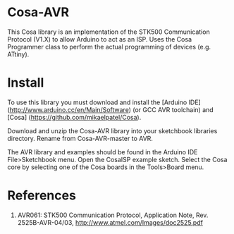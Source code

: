 # Cosa-AVR

This Cosa library is an implementation of the STK500 Communication
Protocol (V1.X) to allow Arduino to act as an ISP. Uses the Cosa
Programmer class to perform the actual programming of devices
(e.g. ATtiny).

# Install

To use this library you must download and install the [Arduino IDE] (http://www.arduino.cc/en/Main/Software) (or
GCC AVR toolchain) and [Cosa] (https://github.com/mikaelpatel/Cosa).

Download and unzip the Cosa-AVR library into your sketchbook
libraries directory. Rename from Cosa-AVR-master to AVR.

The AVR library and examples should be found in the Arduino IDE
File>Sketchbook menu. Open the CosaISP example sketch. Select
the Cosa core by selecting one of the Cosa boards in the Tools>Board
menu.

# References

1. AVR061: STK500 Communication Protocol, Application Note,
Rev. 2525B-AVR-04/03, http://www.atmel.com/Images/doc2525.pdf

